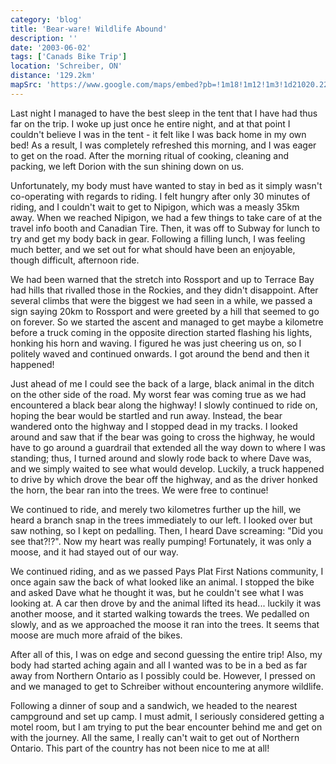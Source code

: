 ```yaml
---
category: 'blog'
title: 'Bear-ware! Wildlife Abound'
description: ''
date: '2003-06-02'
tags: ['Canads Bike Trip']
location: 'Schreiber, ON'
distance: '129.2km'
mapSrc: 'https://www.google.com/maps/embed?pb=!1m18!1m12!1m3!1d21020.2251461343!2d-87.28260051915173!3d48.809983674083476!2m3!1f0!2f0!3f0!3m2!1i1024!2i768!4f13.1!3m3!1m2!1s0x4d5cadd2bcddb96b%3A0xd9e81fab8b5b9364!2sSchreiber%2C%20ON!5e0!3m2!1sen!2sca!4v1609175458383!5m2!1sen!2sca'
---
```

Last night I managed to have the best sleep in the tent that I have had thus far on the trip. I woke up just once he entire night, and at that point I couldn't believe I was in the tent - it felt like I was back home in my own bed! As a result, I was completely refreshed this morning, and I was eager to get on the road. After the morning ritual of cooking, cleaning and packing, we left Dorion with the sun shining down on us.

Unfortunately, my body must have wanted to stay in bed as it simply wasn't co-operating with regards to riding. I felt hungry after only 30 minutes of riding, and I couldn't wait to get to Nipigon, which was a measly 35km away. When we reached Nipigon, we had a few things to take care of at the travel info booth and Canadian Tire. Then, it was off to Subway for lunch to try and get my body back in gear. Following a filling lunch, I was feeling much better, and we set out for what should have been an enjoyable, though difficult, afternoon ride.

We had been warned that the stretch into Rossport and up to Terrace Bay had hills that rivalled those in the Rockies, and they didn't disappoint. After several climbs that were the biggest we had seen in a while, we passed a sign saying 20km to Rossport and were greeted by a hill that seemed to go on forever. So we started the ascent and managed to get maybe a kilometre before a truck coming in the opposite direction started flashing his lights, honking his horn and waving. I figured he was just cheering us on, so I politely waved and continued onwards. I got around the bend and then it happened!

Just ahead of me I could see the back of a large, black animal in the ditch on the other side of the road. My worst fear was coming true as we had encountered a black bear along the highway! I slowly continued to ride on, hoping the bear would be startled and run away. Instead, the bear wandered onto the highway and I stopped dead in my tracks. I looked around and saw that if the bear was going to cross the highway, he would have to go around a guardrail that extended all the way down to where I was standing; thus, I turned around and slowly rode back to where Dave was, and we simply waited to see what would develop. Luckily, a truck happened to drive by which drove the bear off the highway, and as the driver honked the horn, the bear ran into the trees. We were free to continue!

We continued to ride, and merely two kilometres further up the hill, we heard a branch snap in the trees immediately to our left. I looked over but saw nothing, so I kept on pedalling. Then, I heard Dave screaming: "Did you see that?!?". Now my heart was really pumping! Fortunately, it was only a moose, and it had stayed out of our way.

We continued riding, and as we passed Pays Plat First Nations community, I once again saw the back of what looked like an animal. I stopped the bike and asked Dave what he thought it was, but he couldn't see what I was looking at. A car then drove by and the animal lifted its head... luckily it was another moose, and it started walking towards the trees. We pedalled on slowly, and as we approached the moose it ran into the trees. It seems that moose are much more afraid of the bikes.

After all of this, I was on edge and second guessing the entire trip! Also, my body had started aching again and all I wanted was to be in a bed as far away from Northern Ontario as I possibly could be. However, I pressed on and we managed to get to Schreiber without encountering anymore wildlife.

Following a dinner of soup and a sandwich, we headed to the nearest campground and set up camp. I must admit, I seriously considered getting a motel room, but I am trying to put the bear encounter behind me and get on with the journey. All the same, I really can't wait to get out of Northern Ontario. This part of the country has not been nice to me at all!